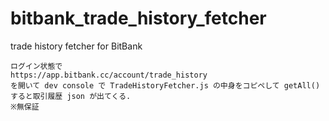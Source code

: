 # bitbank_trade_history_fetcher
trade history fetcher for BitBank

```
ログイン状態で
https://app.bitbank.cc/account/trade_history
を開いて dev console で TradeHistoryFetcher.js の中身をコピペして getAll() すると取引履歴 json が出てくる.
※無保証
```
